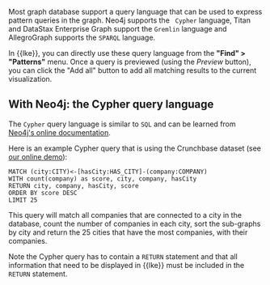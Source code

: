 
Most graph database support a query language that can be used to express 
pattern queries in the graph. Neo4j supports the ` Cypher` language, 
Titan and DataStax Enterprise Graph support the `Gremlin` language and 
AllegroGraph supports the `SPARQL` language.

In {{lke}}, you can directly use these query language from the 
**"Find" > "Patterns"** menu. 
Once a query is previewed (using the *Preview* button), you can click 
the "Add all" button to add all matching results to the current 
visualization.  

## With Neo4j: the Cypher query language

The `Cypher` query language is similar to `SQL` and can be learned from 
[Neo4j's online documentation](http://neo4j.com/docs/developer-manual/current/cypher/).

Here is an example Cypher query that is using the Crunchbase dataset 
(see [our online demo](http://demo.linkurio.us)):
```
MATCH (city:CITY)<-[hasCity:HAS_CITY]-(company:COMPANY)
WITH count(company) as score, city, company, hasCity
RETURN city, company, hasCity, score
ORDER BY score DESC
LIMIT 25
```

This query will match all companies that are connected to a city in the 
database, count the number of companies in each city, sort the 
sub-graphs by city and return the 25 cities that have the most 
companies, with their companies. 

Note the Cypher query has to contain a `RETURN` statement and that all 
information that need to be displayed in {{lke}} must be included in 
the `RETURN` statement.
